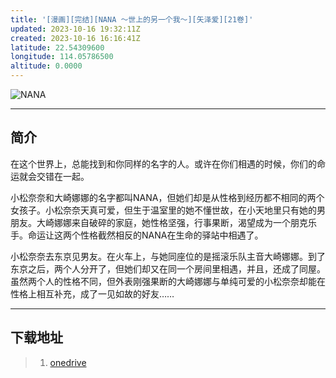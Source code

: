 ```yaml
---
title: '[漫画][完结][NANA ～世上的另一个我～][矢泽爱][21卷]'
updated: 2023-10-16 19:32:11Z
created: 2023-10-16 16:16:41Z
latitude: 22.54309600
longitude: 114.05786500
altitude: 0.0000
---
```


![NANA](https://i.postimg.cc/g2487jMQ/OIP.jpg)
***
## 简介
在这个世界上，总能找到和你同样的名字的人。或许在你们相遇的时候，你们的命运就会交错在一起。

小松奈奈和大崎娜娜的名字都叫NANA，但她们却是从性格到经历都不相同的两个女孩子。小松奈奈天真可爱，但生于温室里的她不懂世故，在小天地里只有她的男朋友。大崎娜娜来自破碎的家庭，她性格坚强，行事果断，渴望成为一个朋克乐手。命运让这两个性格截然相反的NANA在生命的驿站中相遇了。

小松奈奈去东京见男友。在火车上，与她同座位的是摇滚乐队主音大崎娜娜。到了东京之后，两个人分开了，但她们却又在同一个房间里相遇，并且，还成了同屋。虽然两个人的性格不同，但外表刚强果断的大崎娜娜与单纯可爱的小松奈奈却能在性格上相互补充，成了一见如故的好友……
***
## 下载地址
>  1. [onedrive](https://ltld-my.sharepoint.com/:f:/g/personal/acgn_ltld_onmicrosoft_com/EnoWSHwi9-NAv4kKHckXDHQBchPzt__WWZvPBbGHo-TbAg)